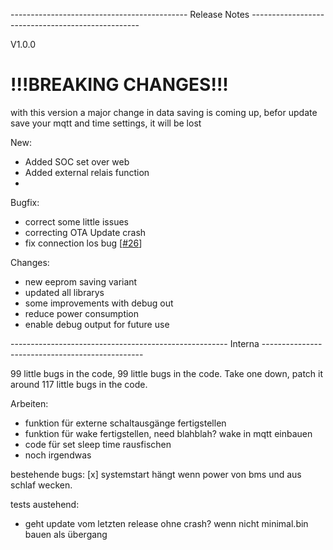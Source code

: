 -------------------------------------------- Release Notes --------------------------------------------------

V1.0.0

# !!!BREAKING CHANGES!!!
with this version a major change in data saving is coming up, befor update save your mqtt and time settings, it will be lost

New:
- Added SOC set over web
- Added external relais function
- 

Bugfix:
- correct some little issues
- correcting OTA Update crash
- fix connection los bug [[#26](https://github.com/softwarecrash/DALY-BMS-to-MQTT/issues/26)]

Changes:
- new eeprom saving variant
- updated all librarys
- some improvements with debug out
- reduce power consumption
- enable debug output for future use

------------------------------------------------------ Interna ------------------------------------------------

99 little bugs in the code, 99 little bugs in the code. Take one down, patch it around 117 little bugs in the code.

Arbeiten:
- funktion für externe schaltausgänge fertigstellen
- funktion für wake fertigstellen, need blahblah? wake in mqtt einbauen
- code für set sleep time rausfischen
- noch irgendwas

bestehende bugs:
[x] systemstart hängt wenn power von bms und aus schlaf wecken.

tests austehend:
- geht update vom letzten release ohne crash? wenn nicht minimal.bin bauen als übergang
